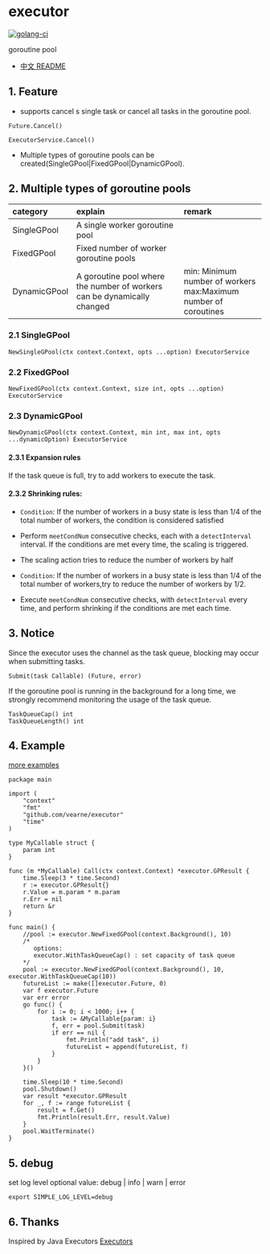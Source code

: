 # executor
[![golang-ci](https://github.com/vearne/executor/actions/workflows/golang-ci.yml/badge.svg)](https://github.com/vearne/executor/actions/workflows/golang-ci.yml)

goroutine pool

* [中文 README](https://github.com/vearne/executor/blob/master/README_zh.md)

## 1. Feature
* supports cancel s single task or cancel all tasks in the goroutine pool.
```
Future.Cancel()
```
```
ExecutorService.Cancel()
```
* Multiple types of goroutine pools can be created(SingleGPool|FixedGPool|DynamicGPool).

## 2. Multiple types of goroutine pools
|category| explain                                                                      | remark                                                           |
|:---|:------------------------------------------------------------------------|:-----------------------------------------------------------------|
|SingleGPool| A single worker goroutine pool                                          |                                                                  |
|FixedGPool| Fixed number of worker goroutine pools                                  |                                                                  |
|DynamicGPool| A goroutine pool where the number of workers can be dynamically changed | min: Minimum number of workers<br/> max:Maximum number of coroutines |

### 2.1 SingleGPool
```
NewSingleGPool(ctx context.Context, opts ...option) ExecutorService
```

### 2.2 FixedGPool
```
NewFixedGPool(ctx context.Context, size int, opts ...option) ExecutorService
```
### 2.3 DynamicGPool
```
NewDynamicGPool(ctx context.Context, min int, max int, opts ...dynamicOption) ExecutorService
```

#### 2.3.1 Expansion rules
If the task queue is full, try to add workers to execute the task.

#### 2.3.2 Shrinking rules:
* `Condition`: If the number of workers in a busy state is less than 1/4 of the total number of workers, the condition is considered satisfied
* Perform `meetCondNum` consecutive checks, each with a `detectInterval` interval. If the conditions are met every time, the scaling is triggered.
* The scaling action tries to reduce the number of workers by half

* `Condition`: If the number of workers in a busy state is less than 1/4 of the total number of workers,try to reduce the number of workers by 1/2.
* Execute `meetCondNum` consecutive checks, with `detectInterval` every time, and perform shrinking if the conditions are met each time.

## 3. Notice
Since the executor uses the channel as the task queue, blocking may occur when submitting tasks.
```
Submit(task Callable) (Future, error)
```
If the goroutine pool is running in the background for a long time, we strongly recommend monitoring the usage of the task queue.
```
TaskQueueCap() int
TaskQueueLength() int
```


## 4. Example
[more examples](https://github.com/vearne/executor/tree/main/example)

```
package main

import (
	"context"
	"fmt"
	"github.com/vearne/executor"
	"time"
)

type MyCallable struct {
	param int
}

func (m *MyCallable) Call(ctx context.Context) *executor.GPResult {
	time.Sleep(3 * time.Second)
	r := executor.GPResult{}
	r.Value = m.param * m.param
	r.Err = nil
	return &r
}

func main() {
	//pool := executor.NewFixedGPool(context.Background(), 10)
	/*
	   options:
	   executor.WithTaskQueueCap() : set capacity of task queue
	*/
	pool := executor.NewFixedGPool(context.Background(), 10, executor.WithTaskQueueCap(10))
	futureList := make([]executor.Future, 0)
	var f executor.Future
	var err error
	go func() {
		for i := 0; i < 1000; i++ {
			task := &MyCallable{param: i}
			f, err = pool.Submit(task)
			if err == nil {
				fmt.Println("add task", i)
				futureList = append(futureList, f)
			}
		}
	}()

	time.Sleep(10 * time.Second)
	pool.Shutdown()
	var result *executor.GPResult
	for _, f := range futureList {
		result = f.Get()
		fmt.Println(result.Err, result.Value)
	}
	pool.WaitTerminate()
}
```

## 5. debug
set log level
optional value: debug | info | warn | error
```
export SIMPLE_LOG_LEVEL=debug
```

## 6. Thanks
Inspired by Java Executors
[Executors](https://docs.oracle.com/en/java/javase/11/docs/api/java.base/java/util/concurrent/Executors.html)
